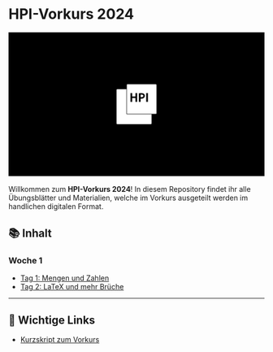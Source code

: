 # HPI-Vorkurs 2024

![HPI Vorkurs 2024 Splash](./Splash.png)

Willkommen zum **HPI-Vorkurs 2024**! In diesem Repository findet ihr alle Übungsblätter und Materialien, welche im Vorkurs ausgeteilt werden im handlichen digitalen Format.

## 📚 Inhalt

### Woche 1

- [Tag 1: Mengen und Zahlen](./pdfs/Woche-1_Tag-1.pdf)
- [Tag 2: LaTeX und mehr Brüche](./woche-1/tag-2/aufgaben.pdf)

---

## 🔗 Wichtige Links

- [Kurzskript zum Vorkurs](https://hpi.de/friedrich/docs/scripts/24_Vorkurs/index.html)
